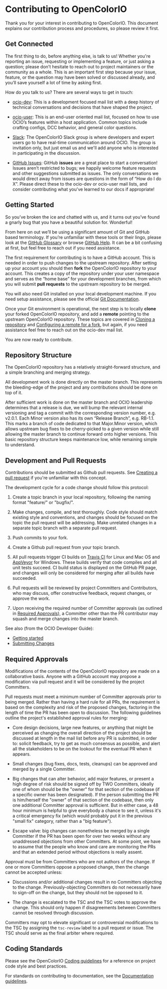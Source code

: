 <!--
SPDX-License-Identifier: CC-BY-4.0
Copyright Contributors to the OpenColorIO Project.
-->

# Contributing to OpenColorIO

Thank you for your interest in contributing to OpenColorIO. This document
explains our contribution process and procedures, so please review it first.

## Get Connected

The first thing to do, before anything else, is talk to us! Whether you're
reporting an issue, requesting or implementing a feature, or just asking a
question; please don’t hesitate to reach out to project maintainers or the
community as a whole. This is an important first step because your issue,
feature, or the question may have been solved or discussed already, and you’ll
save yourself a lot of time by asking first.

How do you talk to us? There are several ways to get in touch:

* [ocio-dev](https://lists.aswf.io/g/ocio-dev):
This is a development focused mail list with a deep history of technical
conversations and decisions that have shaped the project.

* [ocio-user](https://lists.aswf.io/g/ocio-user):
This is an end-user oriented mail list, focused on how to use OCIO’s features
within a host application. Common topics include crafting configs, DCC behavior,
and general color questions.

* [Slack](https://opencolorio.slack.com):
The OpenColorIO Slack group is where developers and expert users go to have
real-time communication around OCIO. The group is invitation only, but just
email us and we'll add anyone who is interested in participating in the
discussion.

* [GitHub Issues](https://github.com/imageworks/OpenColorIO/issues):
GitHub **issues** are a great place to start a conversation! Issues aren’t
restricted to bugs; we happily welcome feature requests and other suggestions
submitted as issues. The only conversations we would direct away from issues are
questions in the form of “How do I do X”. Please direct these to the ocio-dev or
ocio-user mail lists, and consider contributing what you've learned to our
docs if appropriate!

## Getting Started

So you’ve broken the ice and chatted with us, and it turns out you’ve found a
gnarly bug that you have a beautiful solution for. Wonderful!

From here on out we’ll be using a significant amount of Git and GitHub based
terminology. If you’re unfamiliar with these tools or their lingo, please look
at the [GitHub Glossary](https://help.github.com/articles/github-glossary/) or
browse [GitHub Help](https://help.github.com/). It can be a bit confusing at
first, but feel free to reach out if you need assistance.

The first requirement for contributing is to have a GitHub account. This is
needed in order to push changes to the upstream repository. After setting up
your account you should then **fork** the OpenColorIO repository to your
account. This creates a copy of the repository under your user namespace and
serves as the “home base” for your development branches, from which you will
submit **pull requests** to the upstream repository to be merged.

You will also need Git installed on your local development machine. If you need
setup assistance, please see the official
[Git Documentation](https://git-scm.com/doc).

Once your Git environment is operational, the next step is to locally
**clone** your forked OpenColorIO repository, and add a **remote** pointing to
the upstream OpenColorIO repository. These topics are covered in
[Cloning a repository](https://help.github.com/articles/cloning-a-repository/)
and
[Configuring a remote for a fork](https://help.github.com/articles/configuring-a-remote-for-a-fork/),
but again, if you need assistance feel free to reach out on the ocio-dev mail
list.

You are now ready to contribute.

## Repository Structure

The OpenColorIO repository has a relatively straight-forward structure, and a
simple branching and merging strategy.

All development work is done directly on the master branch. This represents the
bleeding-edge of the project and any contributions should be done on top of it.

After sufficient work is done on the master branch and OCIO leadership
determines that a release is due, we will bump the relevant internal versioning
and tag a commit with the corresponding version number, e.g. v2.0.1. Each Minor
version also has its own “Release Branch”, e.g. RB-1.1. This marks a branch of
code dedicated to that Major.Minor version, which allows upstream bug fixes to
be cherry-picked to a given version while still allowing the master branch to
continue forward onto higher versions. This basic repository structure keeps
maintenance low, while remaining simple to understand.

## Development and Pull Requests

Contributions should be submitted as Github pull requests. See
[Creating a pull request](https://help.github.com/articles/creating-a-pull-request/)
if you're unfamiliar with this concept.

The development cycle for a code change should follow this protocol:

1. Create a topic branch in your local repository, following the naming format
"feature/<your-feature>" or "bugfix/<your-fix>".

2. Make changes, compile, and test thoroughly. Code style should match existing
style and conventions, and changes should be focused on the topic the pull
request will be addressing. Make unrelated changes in a separate topic branch
with a separate pull request.

3. Push commits to your fork.

4. Create a Github pull request from your topic branch.

5. All pull requests trigger CI builds on [Travis CI](https://travis-ci.org/)
for Linux and Mac OS and [AppVeyor](https://www.appveyor.com/) for Windows.
These builds verify that code compiles and all unit tests succeed. CI build
status is displayed on the GitHub PR page, and changes will only be considered
for merging after all builds have succeeded.

6. Pull requests will be reviewed by project Committers and Contributors,
who may discuss, offer constructive feedback, request changes, or approve
the work.

7. Upon receiving the required number of Committer approvals (as outlined
in [Required Approvals](#required-approvals)), a Committer other than the PR
contributor may squash and merge changes into the master branch.

See also (from the OCIO Developer Guide):
* [Getting started](http://opencolorio.org/developers/getting_started.html)
* [Submitting Changes](http://opencolorio.org/developers/submitting_changes.html)

## Required Approvals

Modifications of the contents of the OpenColorIO repository are made on a
collaborative basis. Anyone with a GitHub account may propose a modification via
pull request and it will be considered by the project Committers.

Pull requests must meet a minimum number of Committer approvals prior to being
merged. Rather than having a hard rule for all PRs, the requirement is based on
the complexity and risk of the proposed changes, factoring in the length of
time the PR has been open to discussion. The following guidelines outline the
project's established approval rules for merging:

* Core design decisions, large new features, or anything that might be perceived
as changing the overall direction of the project should be discussed at length
in the mail list before any PR is submitted, in order to: solicit feedback, try
to get as much consensus as possible, and alert all the stakeholders to be on
the lookout for the eventual PR when it appears.

* Small changes (bug fixes, docs, tests, cleanups) can be approved and merged by
a single Committer.

* Big changes that can alter behavior, add major features, or present a high
degree of risk should be signed off by TWO Committers, ideally one of whom
should be the "owner" for that section of the codebase (if a specific owner
has been designated). If the person submitting the PR is him/herself the "owner"
of that section of the codebase, then only one additional Committer approval is
sufficient. But in either case, a 48 hour minimum is helpful to give everybody a
chance to see it, unless it's a critical emergency fix (which would probably put
it in the previous "small fix" category, rather than a "big feature").

* Escape valve: big changes can nonetheless be merged by a single Committer if
the PR has been open for over two weeks without any unaddressed objections from
other Committers. At some point, we have to assume that the people who know and
care are monitoring the PRs and that an extended period without objections is
really assent.

Approval must be from Committers who are not authors of the change. If one or
more Committers oppose a proposed change, then the change cannot be accepted
unless:

* Discussions and/or additional changes result in no Committers objecting to the
change. Previously-objecting Committers do not necessarily have to sign-off on
the change, but they should not be opposed to it.

* The change is escalated to the TSC and the TSC votes to approve the change.
This should only happen if disagreements between Committers cannot be resolved
through discussion.

Committers may opt to elevate significant or controversial modifications to the
TSC by assigning the `tsc-review` label to a pull request or issue. The TSC
should serve as the final arbiter where required.

## Coding Standards

Please see the OpenColorIO
[Coding guidelines](http://opencolorio.org/developers/coding_guidelines.html)
for a reference on project code style and best practices.

For standards on contributing to documentation, see the
[Documentation guidelines](http://opencolorio.org/developers/documentation_guidelines.html).
